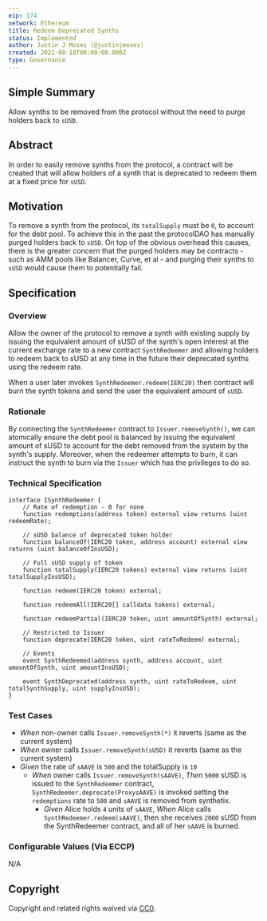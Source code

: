 ```yaml
---
eip: 174
network: Ethereum
title: Redeem Deprecated Synths
status: Implemented
author: Justin J Moses (@justinjmoses)
created: 2021-08-18T00:00:00.000Z
type: Governance
---
```


<!--You can leave these HTML comments in your merged EIP and delete the visible duplicate text guides, they will not appear and may be helpful to refer to if you edit it again. This is the suggested template for new EIPs. Note that an EIP number will be assigned by an editor. When opening a pull request to submit your EIP, please use an abbreviated title in the filename, `eip-draft_title_abbrev.md`. The title should be 44 characters or less.-->

## Simple Summary

<!--"If you can't explain it simply, you don't understand it well enough." Simply describe the outcome the proposed changes intends to achieve. This should be non-technical and accessible to a casual community member.-->

Allow synths to be removed from the protocol without the need to purge holders back to `sUSD`.

## Abstract

<!--A short (~200 word) description of the proposed change, the abstract should clearly describe the proposed change. This is what *will* be done if the EIP is implemented, not *why* it should be done or *how* it will be done. If the EIP proposes deploying a new contract, write, "we propose to deploy a new contract that will do x".-->

In order to easily remove synths from the protocol, a contract will be created that will allow holders of a synth that is deprecated to redeem them at a fixed price for `sUSD`.

## Motivation

<!--This is the problem statement. This is the *why* of the EIP. It should clearly explain *why* the current state of the protocol is inadequate.  It is critical that you explain *why* the change is needed, if the EIP proposes changing how something is calculated, you must address *why* the current calculation is inaccurate or wrong. This is not the place to describe how the EIP will address the issue!-->

To remove a synth from the protocol, its `totalSupply` must be `0`, to account for the debt pool. To achieve this in the past the protocolDAO has manually purged holders back to `sUSD`. On top of the obvious overhead this causes, there is the greater concern that the purged holders may be contracts - such as AMM pools like Balancer, Curve, et al - and purging their synths to `sUSD` would cause them to potentially fail.

## Specification

<!--The specification should describe the syntax and semantics of any new feature, there are five sections
1. Overview
2. Rationale
3. Technical Specification
4. Test Cases
5. Configurable Values
-->

### Overview

<!--This is a high level overview of *how* the EIP will solve the problem. The overview should clearly describe how the new feature will be implemented.-->

Allow the owner of the protocol to remove a synth with existing supply by issuing the equivalent amount of sUSD of the synth's open interest at the current exchange rate to a new contract `SynthRedeemer` and allowing holders to redeem back to sUSD at any time in the future their deprecated synths using the redeem rate.

When a user later invokes `SynthRedeemer.redeem(IERC20)` then contract will burn the synth tokens and send the user the equivalent amount of `sUSD`.

### Rationale

<!--This is where you explain the reasoning behind how you propose to solve the problem. Why did you propose to implement the change in this way, what were the considerations and trade-offs. The rationale fleshes out what motivated the design and why particular design decisions were made. It should describe alternate designs that were considered and related work. The rationale may also provide evidence of consensus within the community, and should discuss important objections or concerns raised during discussion.-->

By connecting the `SynthRedeemer` contract to `Issuer.removeSynth()`, we can atomically ensure the debt pool is balanced by issuing the equivalent amount of sUSD to account for the debt removed from the system by the synth's supply. Moreover, when the redeemer attempts to burn, it can instruct the synth to burn via the `Issuer` which has the privileges to do so.

### Technical Specification

<!--The technical specification should outline the public API of the changes proposed. That is, changes to any of the interfaces Elysian currently exposes or the creations of new ones.-->

```solidity
interface ISynthRedeemer {
    // Rate of redemption - 0 for none
    function redemptions(address token) external view returns (uint redeemRate);

    // sUSD balance of deprecated token holder
    function balanceOf(IERC20 token, address account) external view returns (uint balanceOfInsUSD);

    // Full sUSD supply of token
    function totalSupply(IERC20 tokens) external view returns (uint totalSupplyInsUSD);

    function redeem(IERC20 token) external;

    function redeemAll(IERC20[] calldata tokens) external;

    function redeemPartial(IERC20 token, uint amountOfSynth) external;

    // Restricted to Issuer
    function deprecate(IERC20 token, uint rateToRedeem) external;

    // Events
    event SynthRedeemed(address synth, address account, uint amountOfSynth, uint amountInsUSD);

    event SynthDeprecated(address synth, uint rateToRedeem, uint totalSynthSupply, uint supplyInsUSD);
}
```

### Test Cases

<!--Test cases for an implementation are mandatory for EIPs but can be included with the implementation..-->

- _When_ non-owner calls `Issuer.removeSynth(*)` it reverts (same as the current system)
- _When_ owner calls `Issuer.removeSynth(sUSD)` it reverts (same as the current system)
- _Given_ the rate of `sAAVE` is `500` and the totalSupply is `10`
  - _When_ owner calls `Issuer.removeSynth(sAAVE)`, _Then_ `5000` sUSD is issued to the `SynthRedeemer` contract, `SynthRedeemer.deprecate(ProxysAAVE)` is invoked setting the `redemptions` rate to `500` and `sAAVE` is removed from synthetix.
    - _Given_ Alice holds `4` units of `sAAVE`, _When_ Alice calls `SynthRedeemer.redeem(sAAVE)`, then she receives `2000` sUSD from the SynthRedeemer contract, and all of her `sAAVE` is burned.

### Configurable Values (Via ECCP)

<!--Please list all values configurable via ECCP under this implementation.-->

N/A

## Copyright

Copyright and related rights waived via [CC0](https://creativecommons.org/publicdomain/zero/1.0/).